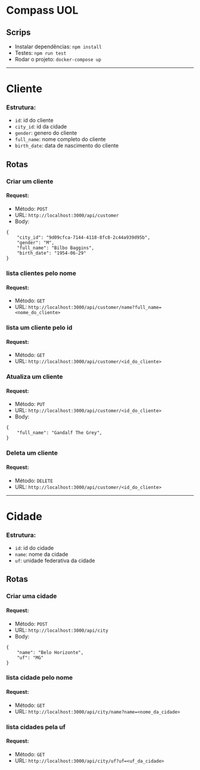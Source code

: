 # Compass UOL

## Scrips
- Instalar dependências: `npm install`
- Testes: `npm run test`
- Rodar o projeto: `docker-compose up`

---

# Cliente
### Estrutura:

- `id`: id do cliente
- `city_id`: id da cidade 
- `gender`: genero do cliente
- `full_name`: nome completo do cliente
- `birth_date`: data de nascimento do cliente

## Rotas

### Criar um cliente

#### Request:
- Método: `POST`
- URL: `http://localhost:3000/api/customer`
- Body:
```
{
    "city_id": "9d09cfca-7144-4118-8fc8-2c44a939d95b",
    "gender": "M",
    "full_name": "Bilbo Baggins",
    "birth_date": "1954-06-29"
}
```

### lista clientes pelo nome

#### Request:
- Método: `GET`
- URL: `http://localhost:3000/api/customer/name?full_name=<nome_do_cliente>`

### lista um cliente pelo id

#### Request:
- Método: `GET`
- URL: `http://localhost:3000/api/customer/<id_do_cliente>`


### Atualiza um cliente

#### Request:
- Método: `PUT`
- URL: `http://localhost:3000/api/customer/<id_do_cliente>`
- Body:
```
{
    "full_name": "Gandalf The Grey",
}
```

### Deleta um cliente

#### Request:
- Método: `DELETE`
- URL: `http://localhost:3000/api/customer/<id_do_cliente>`

---

# Cidade
### Estrutura:

- `id`: id do cidade
- `name`: nome da cidade 
- `uf`: unidade federativa da cidade

## Rotas

### Criar uma cidade

#### Request:
- Método: `POST`
- URL: `http://localhost:3000/api/city`
- Body:
```
{
    "name": "Belo Horizonte",
    "uf": "MG"
}
```

### lista cidade pelo nome

#### Request:
- Método: `GET`
- URL: `http://localhost:3000/api/city/name?name=<nome_da_cidade>`

### lista cidades pela uf

#### Request:
- Método: `GET`
- URL: `http://localhost:3000/api/city/uf?uf=<uf_da_cidade>`


